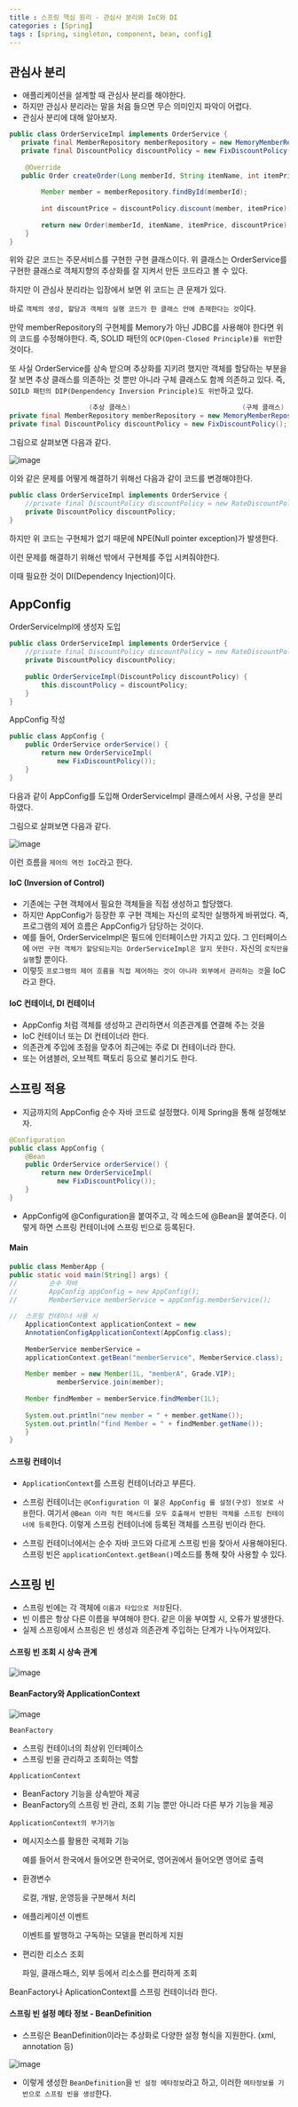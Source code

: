 ```yaml
---
title : 스프링 핵심 원리 - 관심사 분리와 IoC와 DI
categories : [Spring]
tags : [spring, singleton, component, bean, config]
---
```




## 관심사 분리

- 애플리케이션을 설계할 때 관심사 분리를 해야한다.
- 하지만 관심사 분리라는 말을 처음 들으면 무슨 의미인지 파악이 어렵다.
- 관심사 분리에 대해 알아보자.



 ```java
 public class OrderServiceImpl implements OrderService {
 	private final MemberRepository memberRepository = new MemoryMemberRepository();
 	private final DiscountPolicy discountPolicy = new FixDiscountPolicy(); 
     
     @Override
 	public Order createOrder(Long memberId, String itemName, int itemPrice) {
 		
         Member member = memberRepository.findById(memberId);
 	
         int discountPrice = discountPolicy.discount(member, itemPrice); 
 		
         return new Order(memberId, itemName, itemPrice, discountPrice);
     } 
 }
 ```

위와 같은 코드는 주문서비스를 구현한 구현 클래스이다. 위 클래스는 OrderService를 구현한 클래스로 객체지향의 추상화를 잘 지켜서 만든 코드라고 볼 수 있다.

하지만 이 관심사 분리라는 입장에서 보면 위 코드는 큰 문제가 있다.

바로 `객체의 생성, 할당과 객체의 실행 코드가 한 클래스 안에 존재한다는 것`이다.

만약 memberRepository의 구현체를 Memory가 아닌 JDBC를 사용해야 한다면 위의 코드를 수정해야한다. 즉, SOLID 패턴의 `OCP(Open-Closed Principle)를 위반`한 것이다.

또 사실 OrderService를 상속 받으며 추상화를 지키려 했지만 객체를 할당하는 부분을 잘 보면 추상 클래스를 의존하는 것 뿐만 아니라 구체 클래스도 함께 의존하고 있다. 즉, `SOILD 패턴의 DIP(Denpendency Inversion Principle)도 위반`하고 있다. 

```java
					(추상 클래스)							(구체 클래스)
private final MemberRepository memberRepository = new MemoryMemberRepository();
private final DiscountPolicy discountPolicy = new FixDiscountPolicy();
```

그림으로 살펴보면 다음과 같다.

![image](https://github.com/sunjong0214/algorithm-study/assets/117134728/3d9f1cca-864b-478e-b66a-0b067e52da09)

이와 같은 문제를 어떻게 해결하기 위해선 다음과 같이 코드를 변경해야한다.

```java
public class OrderServiceImpl implements OrderService {
	//private final DiscountPolicy discountPolicy = new RateDiscountPolicy(); 
	private DiscountPolicy discountPolicy;
}
```

하지만 위 코드는 구현체가 없기 때문에 NPE(Null pointer exception)가 발생한다.

이런 문제를 해결하기 위해선 밖에서 구현체를 주입 시켜줘야한다.

이때 필요한 것이 DI(Dependency Injection)이다.



## AppConfig

OrderServiceImpl에 생성자 도입

```java
public class OrderServiceImpl implements OrderService {
	//private final DiscountPolicy discountPolicy = new RateDiscountPolicy(); 
	private DiscountPolicy discountPolicy;
    
    public OrderServiceImpl(DiscountPolicy discountPolicy) {
        this.discountPolicy = discountPolicy;
    }
}
```

AppConfig 작성

```java
public class AppConfig {
    public OrderService orderService() {
		return new OrderServiceImpl(
			new FixDiscountPolicy());
    }
}
```

다음과 같이 AppConfig를 도입해 OrderServiceImpl 클래스에서 사용, 구성을 분리하였다.

그림으로 살펴보면 다음과 같다.

![image](https://github.com/sunjong0214/algorithm-study/assets/117134728/65c2b749-4868-4253-961c-d02338612174)

이런 흐름을 `제어의 역전 IoC`라고 한다.



#### IoC (Inversion of Control)

- 기존에는 구현 객체에서 필요한 객체들을 직접 생성하고 할당했다.
- 하지만 AppConfig가 등장한 후 구현 객체는 자신의 로직만 실행하게 바뀌었다. 즉, 프로그램의 제어 흐름은 AppConfig가 담당하는 것이다.
- 예를 들어, OrderServiceImpl은 필드에 인터페이스만 가지고 있다. 그 인터페이스에 `어떤 구현 객체가 할당되는지는 OrderServiceImpl은 알지 못한다.` 자신의 `로직만을 실행`할 뿐이다.
- 이렇듯 `프로그램의 제어 흐름을 직접 제어하는 것이 아니라 외부에서 관리하는 것`을 IoC라고 한다.



#### IoC 컨테이너, DI 컨테이너

- AppConfig 처럼 객체를 생성하고 관리하면서 의존관계를 연결해 주는 것을
- IoC 컨테이너 또는 DI 컨테이너라 한다.
- 의존관계 주입에 초점을 맞추어 최근에는 주로 DI 컨테이너라 한다. 
- 또는 어샘블러, 오브젝트 팩토리 등으로 불리기도 한다.



## 스프링 적용

- 지금까지의 AppConfig 순수 자바 코드로 설정했다. 이제 Spring을 통해 설정해보자.



```java
@Configuration
public class AppConfig {
    @Bean
    public OrderService orderService() {
		return new OrderServiceImpl(
			new FixDiscountPolicy());
    }
}
```

- AppConfig에 @Configuration을 붙여주고, 각 메소드에 @Bean을 붙여준다. 이렇게 하면 스프링 컨테이너에 스프링 빈으로 등록된다.

#### Main

```java
public class MemberApp {
public static void main(String[] args) { 
//		  순수 자바
//        AppConfig appConfig = new AppConfig();
//        MemberService memberService = appConfig.memberService();
    
//	스프링 컨테이너 사용 시
	ApplicationContext applicationContext = new
	AnnotationConfigApplicationContext(AppConfig.class);
    
	MemberService memberService =
	applicationContext.getBean("memberService", MemberService.class);
    
	Member member = new Member(1L, "memberA", Grade.VIP);
    	    memberService.join(member);
    
	Member findMember = memberService.findMember(1L);
    
	System.out.println("new member = " + member.getName()); 
	System.out.println("find Member = " + findMember.getName());
    } 
}
```



#### 스프링 컨테이너

- `ApplicationContext`를 스프링 컨테이너라고 부른다.

- 스프링 컨테이너는 `@Configuration 이 붙은 AppConfig 를 설정(구성) 정보로 사용`한다. 여기서 `@Bean 이라 적힌 메서드를 모두 호출해서 반환된 객체를 스프링 컨테이너에 등록`한다. 이렇게 스프링 컨테이너에 등록된 객체를 스프링 빈이라 한다.
- 스프링 컨테이너에서는 순수 자바 코드와 다르게 스프링 빈을 찾아서 사용해야된다. 스프링 빈은 `applicationContext.getBean()`메소드를 통해 찾아 사용할 수 있다.





## 스프링 빈

- 스프링 빈에는 각 객체에 `이름과 타입으로 저장`된다.
- 빈 이름은 항상 다른 이름을 부여해야 한다. 같은 이을 부여할 시, 오류가 발생한다.
- 실제 스프링에서 스프링은 빈 생성과 의존관계 주입하는 단계가 나누어져있다.



#### 스프링 빈 조회 시 상속 관계

![image](https://github.com/sunjong0214/algorithm-study/assets/117134728/8ebd41fc-4017-4c61-91d2-cc9f87a66313)



#### BeanFactory와 ApplicationContext

![image](https://github.com/sunjong0214/algorithm-study/assets/117134728/7876d0a8-b03d-4c07-bd6a-a2e6325c1b26)

`BeanFactory`

- 스프링 컨테이너의 최상위 인터페이스
- 스프링 빈을 관리하고 조회하는 역할

`ApplicationContext`

- BeanFactory 기능을 상속받아 제공
- BeanFactory의 스프링 빈 관리, 조회 기능 뿐만 아니라 다른 부가 기능을 제공

`ApplicationContext의 부가기능`

- 메시지소스를 활용한 국제화 기능
  
  예를 들어서 한국에서 들어오면 한국어로, 영어권에서 들어오면 영어로 출력 
  
- 환경변수

  로컬, 개발, 운영등을 구분해서 처리

- 애플리케이션 이벤트
  
  이벤트를 발행하고 구독하는 모델을 편리하게 지원 
  
- 편리한 리소스 조회
  
  파일, 클래스패스, 외부 등에서 리소스를 편리하게 조회

BeanFactory나 AplicationContext를 스프링 컨테이너라 한다.



#### 스프링 빈 설정 메타 정보 - BeanDefinition

- 스프링은 BeanDefinition이라는 추상화로 다양한 설정 형식을 지원한다. (xml, annotation 등)

![image](https://github.com/sunjong0214/algorithm-study/assets/117134728/e79e30ca-f5d5-423a-b843-1dadecf7ef07)

- 이렇게 생성한 `BeanDefinition`을 `빈 설정 메타정보`라고 하고, 이러한 `메타정보를 기반으로 스프링 빈을 생성`한다.